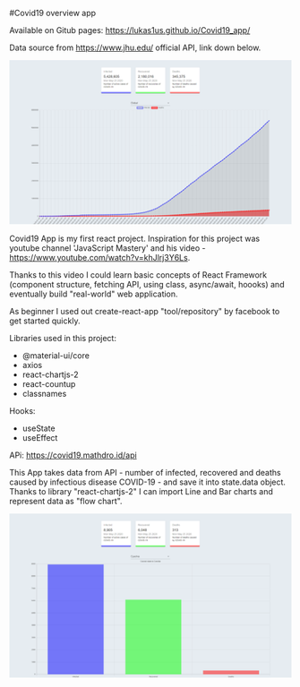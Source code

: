 #Covid19 overview app

Available on Gitub pages: https://lukas1us.github.io/Covid19_app/

Data source from https://www.jhu.edu/ official API, link down below.

![global_chart](https://github.com/lukas1us/Covid19_app/blob/master/readme_github/covidapp_global.png)

Covid19 App is my first react project. Inspiration for this project was youtube channel 'JavaScript Mastery' and his video - https://www.youtube.com/watch?v=khJlrj3Y6Ls.

Thanks to this video I could learn basic concepts of React Framework (component structure, fetching API, using class, async/await, hoooks) and eventually build "real-world" web application.

As beginner I used out create-react-app "tool/repository" by facebook to get started quickly.

Libraries used in this project:

- @material-ui/core
- axios
- react-chartjs-2
- react-countup
- classnames

Hooks:

- useState
- useEffect

APi:
https://covid19.mathdro.id/api

This App takes data from API - number of infected, recovered and deaths caused by infectious disease COVID-19 - and save it into state.data object. Thanks to library "react-chartjs-2" I can import Line and Bar charts and represent data as "flow chart".

![czechia_chart](https://github.com/lukas1us/Covid19_app/blob/master/readme_github/covidapp_detail.png)

